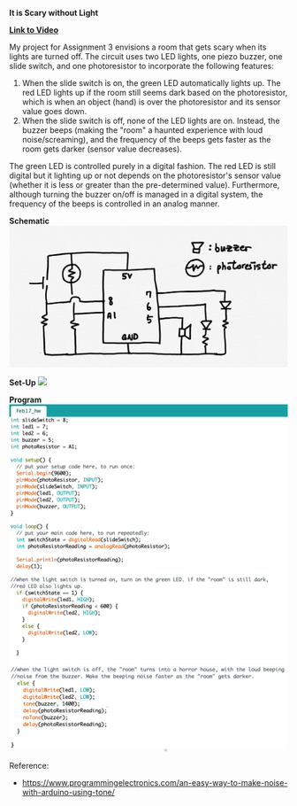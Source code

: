 **It is Scary without Light**

**[Link to Video](https://www.youtube.com/watch?v=lDTf7pZYZvw)**

My project for Assignment 3 envisions a room that gets scary when its lights are turned off. The circuit uses two LED lights, one piezo buzzer, one slide switch, and one photoresistor to incorporate the following features:

1. When the slide switch is on, the green LED automatically lights up. The red LED lights up if the room still seems dark based on the photoresistor, which is when an object (hand) is over the photoresistor and its sensor value goes down.  
2. When the slide switch is off, none of the LED lights are on. Instead, the buzzer beeps (making the "room" a haunted experience with loud noise/screaming), and the frequency of the beeps gets faster as the room gets darker (sensor value decreases).  

The green LED is controlled purely in a digital fashion. The red LED is still digital but it lighting up or not depends on the photoresistor's sensor value (whether it is less or greater than the pre-determined value).
Furthermore, although turning the buzzer on/off is managed in a digital system, the frequency of the beeps is controlled in an analog manner.

**Schematic**
![](Feb18_Schematic.png)

**Set-Up**
![](Feb18_Setup.png)

**Program**
![](Feb18_Code1.png)
![](Feb18_Code2.png)

Reference:
- https://www.programmingelectronics.com/an-easy-way-to-make-noise-with-arduino-using-tone/
